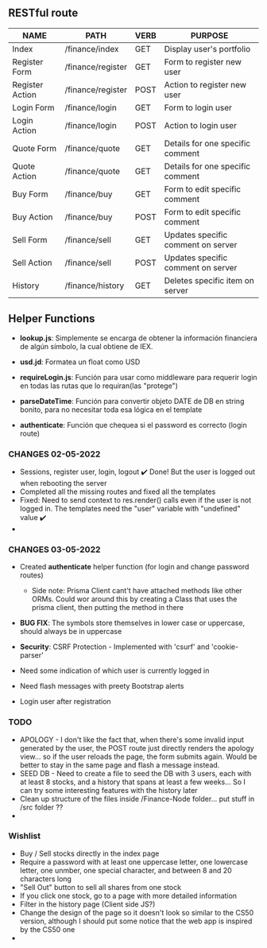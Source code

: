 ## RESTful route

| NAME            | PATH               | VERB   | PURPOSE                            |
|-----------------|--------------------|--------|------------------------------------|
| Index           | /finance/index     | GET    | Display user's portfolio           |
| Register Form   | /finance/register  | GET    | Form to register new user          |
| Register Action | /finance/register  | POST   | Action to register new user        |
| Login Form      | /finance/login     | GET    | Form to login user                 |
| Login Action    | /finance/login     | POST   | Action to login user               |
| Quote Form      | /finance/quote     | GET    | Details for one specific comment   |
| Quote Action    | /finance/quote     | GET    | Details for one specific comment   |
| Buy Form        | /finance/buy       | GET    | Form to edit specific comment      |
| Buy Action      | /finance/buy       | POST   | Form to edit specific comment      |
| Sell Form       | /finance/sell      | GET    | Updates specific comment on server |
| Sell Action     | /finance/sell      | POST   | Updates specific comment on server |
| History         | /finance/history   | GET    | Deletes specific item on server    |

## Helper Functions

- **lookup.js**: Simplemente se encarga de obtener la información financiera de algún símbolo, la cual obtiene de IEX.

- **usd.jd**: Formatea un float como USD

- **requireLogin.js**: Función para usar como middleware para requerir login en todas las rutas que lo requiran(las "protege")

- **parseDateTime**: Función para convertir objeto DATE de DB en string bonito, para no necesitar toda esa lógica en el template

- **authenticate**: Función que chequea si el password es correcto (login route)

### CHANGES 02-05-2022
- Sessions, register user, login, logout ✔️ Done! But the user is logged out when rebooting the server
- Completed all the missing routes and fixed all the templates
- Fixed: Need to send context to res.render() calls even if the user is not logged in. The templates need the "user" variable with "undefined" value ✔️
- 

### CHANGES 03-05-2022
- Created **authenticate** helper function (for login and change password routes)
    - Side note: Prisma Client cant't have attached methods like other ORMs. Could wor around this by creating a Class that uses the prisma client, then putting the method in there
- **BUG FIX**: The symbols store themselves in lower case or uppercase, should always be in uppercase
- **Security**: CSRF Protection - Implemented with 'csurf' and 'cookie-parser'

- Need some indication of which user is currently logged in 
- Need flash messages with preety Bootstrap alerts
- Login user after registration

### TODO
- APOLOGY - I don't like the fact that, when there's some invalid input generated by the user, the POST route just directly renders the apology view... so if the user reloads the page, the form submits again. Would be better to stay in the same page and flash a message instead.
- SEED DB - Need to create a file to seed the DB with 3 users, each with at least 8 stocks, and a history that spans at least a few weeks... So I can try some interesting features with the history later
- Clean up structure of the files inside /Finance-Node folder... put stuff in /src folder ??
-

### Wishlist
- Buy / Sell stocks directly in the index page
- Require a password with at least one uppercase letter, one lowercase letter, one unmber, one special character, and between 8 and 20 characters long
- "Sell Out" button to sell all shares from one stock
- If you click one stock, go to a page with more detailed information
- Filter in the history page (Client side JS?)
- Change the design of the page so it doesn't look so similar to the CS50 version, although I should put some notice that the web app is inspired by the CS50 one
-
